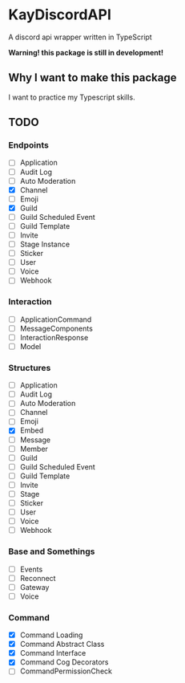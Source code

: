 # KayDiscordAPI
A discord api wrapper written in TypeScript

**Warning! this package is still in development!**

## Why I want to make this package
I want to practice my Typescript skills.

## TODO

### Endpoints

-   [ ] Application
-   [ ] Audit Log
-   [ ] Auto Moderation
-   [x] Channel
-   [ ] Emoji
-   [x] Guild
-   [ ] Guild Scheduled Event
-   [ ] Guild Template
-   [ ] Invite
-   [ ] Stage Instance
-   [ ] Sticker
-   [ ] User
-   [ ] Voice
-   [ ] Webhook

### Interaction

-   [ ] ApplicationCommand
-   [ ] MessageComponents
-   [ ] InteractionResponse
-   [ ] Model

### Structures

-   [ ] Application
-   [ ] Audit Log
-   [ ] Auto Moderation
-   [ ] Channel
-   [ ] Emoji
-   [x] Embed
-   [ ] Message
-   [ ] Member
-   [ ] Guild
-   [ ] Guild Scheduled Event
-   [ ] Guild Template
-   [ ] Invite
-   [ ] Stage
-   [ ] Sticker
-   [ ] User
-   [ ] Voice
-   [ ] Webhook

### Base and Somethings

-   [ ] Events
-   [ ] Reconnect
-   [ ] Gateway
-   [ ] Voice

### Command

-   [x] Command Loading
-   [x] Command Abstract Class
-   [x] Command Interface
-   [x] Command Cog Decorators
-   [ ] CommandPermissionCheck
